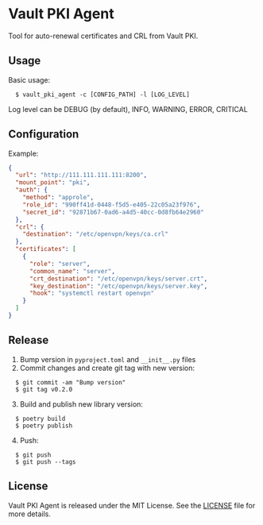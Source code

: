 # Vault PKI Agent

Tool for auto-renewal certificates and CRL from Vault PKI.

## Usage

Basic usage:

```shell
  $ vault_pki_agent -c [CONFIG_PATH] -l [LOG_LEVEL]
```

Log level can be DEBUG (by default), INFO, WARNING, ERROR, CRITICAL

## Configuration

Example:

```json
{
  "url": "http://111.111.111.111:8200",
  "mount_point": "pki",
  "auth": {
    "method": "approle",
    "role_id": "990ff41d-0448-f5d5-e405-22c05a23f976",
    "secret_id": "92871b67-0ad6-a4d5-40cc-0d8fb64e2960"
  },
  "crl": {
    "destination": "/etc/openvpn/keys/ca.crl"
  },
  "certificates": [
    {
      "role": "server",
      "common_name": "server",
      "crt_destination": "/etc/openvpn/keys/server.crt",
      "key_destination": "/etc/openvpn/keys/server.key",
      "hook": "systemctl restart openvpn"
    }
  ]
}
```

## Release

1. Bump version in `pyproject.toml` and `__init__.py` files
2. Commit changes and create git tag with new version:

```shell
  $ git commit -am "Bump version"
  $ git tag v0.2.0
```

3. Build and publish new library version:

```shell
  $ poetry build
  $ poetry publish
```

4. Push:

```shell
  $ git push
  $ git push --tags
```

## License

Vault PKI Agent is released under the MIT License. See the [LICENSE](LICENSE) file for more details.

